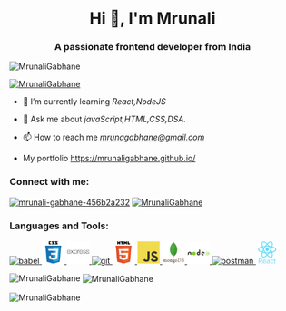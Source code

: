 <!-- <h1 align="center">Hi 👋, I'm Mrunali Gabhane</h1>
<h3 align="center">A passionate Full Stack Developer from India</h3>

<p align="left"> <img src="https://komarev.com/ghpvc/?username=mrunaligabhane&label=Profile%20views&color=0e75b6&style=for-the-badge" alt="mrunaligabhane" /> </p>

<p align="left"> <a href="https://github.com/ryo-ma/github-profile-trophy"><img src="https://github-profile-trophy.vercel.app/?username=mrunaligabhane" alt="mrunaligabhane" /></a> </p>

- 🌱 I’m currently learning *React, Redux, MongoDB, etc*


- <img width="15px" src="https://cdn-icons-png.flaticon.com/512/534/534621.png" alt="Terminal Icon" /> I’m currently learning 🧑‍💻 *Full Stack Web-Development*

- <img width="15px" src="https://avatars.githubusercontent.com/u/61222534?s=200&v=4" alt="Masai Icon" /> I’m a Student at <a href="https://www.linkedin.com/school/masai-school/">*Masai*</a>

- <img width="15px" src="https://cdn-icons-png.flaticon.com/512/3536/3536505.png" alt="Linkedin Icon" /> Join Me On Linkedin <a href="https://linkedin.com/in/mrunali-gabhane-456b2a232/">*Mrunali*</a>

- <img width="13px" src="https://cdn-icons-png.flaticon.com/512/5968/5968534.png" alt="Gmail Icon" /> How to reach me *mrunagabhane@gmail.com*
 
- <img width="15px" src="https://cdn-icons-png.flaticon.com/512/2195/2195529.png" alt="Terminal Icon" > Know about my experiencest 📄 **<a href="https://drive.google.com/file/d/1NoymNKYhExbh215o9-TVQ2v0_vFBJVre/view?usp=share_link" target="blank">Resume</a>**</img>
- <img width="15px" src="https://cdn-icons-png.flaticon.com/512/534/534621.png" alt="Terminal Icon" /> All of my projects are available at 🧑‍💻 *https://MrunaliGabhane.github.io/*

<h3 align="left">Connect with me:</h3>
<p align="left">
<a href="https://linkedin.com/in/mrunali-gabhane-456b2a232" target="blank"><img align="center" src="https://raw.githubusercontent.com/rahuldkjain/github-profile-readme-generator/master/src/images/icons/Social/linked-in-alt.svg" alt="mrunali-gabhane-456b2a232" height="30" width="40" /></a>
<a href="https://codesandbox.com/mrunaligabhane" target="blank"><img align="center" src="https://raw.githubusercontent.com/rahuldkjain/github-profile-readme-generator/master/src/images/icons/Social/codesandbox.svg" alt="mrunaligabhane" height="30" width="40" /></a>
<a href="https://instagram.com/mrunali_gabhane" target="blank"><img align="center" src="https://raw.githubusercontent.com/rahuldkjain/github-profile-readme-generator/master/src/images/icons/Social/instagram.svg" alt="mrunali_gabhane" height="30" width="40" /></a>
</p>

<h3 align="left">Languages and Tools:</h3>
<p align="left"> <a href="https://babeljs.io/" target="_blank" rel="noreferrer"> <img src="https://www.vectorlogo.zone/logos/babeljs/babeljs-icon.svg" alt="babel" width="40" height="40"/> </a> <a href="https://getbootstrap.com" target="_blank" rel="noreferrer"> <img src="https://raw.githubusercontent.com/devicons/devicon/master/icons/bootstrap/bootstrap-plain-wordmark.svg" alt="bootstrap" width="40" height="40"/> </a> <a href="https://www.w3schools.com/css/" target="_blank" rel="noreferrer"> <img src="https://raw.githubusercontent.com/devicons/devicon/master/icons/css3/css3-original-wordmark.svg" alt="css3" width="40" height="40"/> </a> <a href="https://expressjs.com" target="_blank" rel="noreferrer"> <img src="https://raw.githubusercontent.com/devicons/devicon/master/icons/express/express-original-wordmark.svg" alt="express" width="40" height="40"/> </a> <a href="https://git-scm.com/" target="_blank" rel="noreferrer"> <img src="https://www.vectorlogo.zone/logos/git-scm/git-scm-icon.svg" alt="git" width="40" height="40"/> </a> <a href="https://www.w3.org/html/" target="_blank" rel="noreferrer"> <img src="https://raw.githubusercontent.com/devicons/devicon/master/icons/html5/html5-original-wordmark.svg" alt="html5" width="40" height="40"/> </a> <a href="https://developer.mozilla.org/en-US/docs/Web/JavaScript" target="_blank" rel="noreferrer"> <img src="https://raw.githubusercontent.com/devicons/devicon/master/icons/javascript/javascript-original.svg" alt="javascript" width="40" height="40"/> </a> <a href="https://www.mongodb.com/" target="_blank" rel="noreferrer"> <img src="https://raw.githubusercontent.com/devicons/devicon/master/icons/mongodb/mongodb-original-wordmark.svg" alt="mongodb" width="40" height="40"/> </a> <a href="https://nextjs.org/" target="_blank" rel="noreferrer"> <img src="https://cdn.worldvectorlogo.com/logos/nextjs-2.svg" alt="nextjs" width="40" height="40"/> </a> <a href="https://nodejs.org" target="_blank" rel="noreferrer"> <img src="https://raw.githubusercontent.com/devicons/devicon/master/icons/nodejs/nodejs-original-wordmark.svg" alt="nodejs" width="40" height="40"/> </a> <a href="https://postman.com" target="_blank" rel="noreferrer"> <img src="https://www.vectorlogo.zone/logos/getpostman/getpostman-icon.svg" alt="postman" width="40" height="40"/> </a> <a href="https://reactjs.org/" target="_blank" rel="noreferrer"> <img src="https://raw.githubusercontent.com/devicons/devicon/master/icons/react/react-original-wordmark.svg" alt="react" width="40" height="40"/> </a> <a href="https://redux.js.org" target="_blank" rel="noreferrer"> <img src="https://raw.githubusercontent.com/devicons/devicon/master/icons/redux/redux-original.svg" alt="redux" width="40" height="40"/> </a> <a href="https://www.typescriptlang.org/" target="_blank" rel="noreferrer"> <img src="https://raw.githubusercontent.com/devicons/devicon/master/icons/typescript/typescript-original.svg" alt="typescript" width="40" height="40"/> </a> </p>


<div align="center">
 
 [![GitHub Streak](https://streak-stats.demolab.com?user=MrunaliGabhane&hide_border=true)](https://git.io/streak-stats)
 
  <a href="#">
  <img align="right" src="https://github-readme-stats.vercel.app/api?username=mrunaligabhane&show_icons=true&locale=en&theme=radical&bg_color=4C3575&title_color=F85D7F&hide_border=true&icon_color=F8D86" alt="github-readme-streak-stats" alt="MrunaliGabhane" />
  </a>
</div>

<p align="center">
<a href="https://github.com/MrunaliGabhane/github-readme-stats"><img align="center" src="https://github-readme-stats.vercel.app/api/top-langs/?username=MrunaliGabhane&layout=compact&theme=react&bg_color=1F222E&title_color=F85D7F&hide_border=true&icon_color=F8D866&show_icons=true" alt="github-readme-streak-stats"/>

</p> -->
 
 

 
 
 <h1 align="center">Hi 👋, I'm Mrunali</h1>
<h3 align="center">A passionate frontend developer from India</h3>

<p align="left"> <img src="https://komarev.com/ghpvc/?username=MrunaliGabhane&label=Profile%20views&color=0e75b6&style=flat" alt="MrunaliGabhane" /> </p>

<p align="left"> <a href="https://github.com/ryo-ma/github-profile-trophy"><img src="https://github-profile-trophy.vercel.app/?username=MrunaliGabhane" alt="MrunaliGabhane" /></a> </p>

- 🌱 I’m currently learning *React,NodeJS*

- 💬 Ask me about *javaScript,HTML,CSS,DSA.*

- 📫 How to reach me *mrunagabhane@gmail.com*


- My portfolio  https://mrunaligabhane.github.io/
<h3 align="left">Connect with me:</h3>
<p align="left">
<a href="https://www.linkedin.com/in/mrunali-gabhane-456b2a232" target="blank"><img align="center" src="https://raw.githubusercontent.com/rahuldkjain/github-profile-readme-generator/master/src/images/icons/Social/linked-in-alt.svg" alt="mrunali-gabhane-456b2a232" height="30" width="40" /></a>
<a href="https://codesandbox.io/u/MrunaliGabhane" target="blank"><img align="center" src="https://raw.githubusercontent.com/rahuldkjain/github-profile-readme-generator/master/src/images/icons/Social/codesandbox.svg" alt="MrunaliGabhane" height="30" width="40" /></a>
</p>

<h3 align="left">Languages and Tools:</h3>
<p align="left"> 
    <a href="https://babeljs.io/" target="_blank" rel="noreferrer"> <img src="https://www.vectorlogo.zone/logos/babeljs/babeljs-icon.svg" alt="babel" width="40" height="40"/> </a> 
    <a href="https://www.w3schools.com/css/" target="_blank" rel="noreferrer"> <img src="https://raw.githubusercontent.com/devicons/devicon/master/icons/css3/css3-original-wordmark.svg" alt="css3" width="40" height="40"/> </a> 
    <a href="https://expressjs.com" target="_blank" rel="noreferrer"> <img src="https://raw.githubusercontent.com/devicons/devicon/master/icons/express/express-original-wordmark.svg" alt="express" width="40" height="40"/> </a> 
    <a href="https://git-scm.com/" target="_blank" rel="noreferrer"> <img src="https://www.vectorlogo.zone/logos/git-scm/git-scm-icon.svg" alt="git" width="40" height="40"/> </a> 
    <a href="https://www.w3.org/html/" target="_blank" rel="noreferrer"> <img src="https://raw.githubusercontent.com/devicons/devicon/master/icons/html5/html5-original-wordmark.svg" alt="html5" width="40" height="40"/> </a> 
    <a href="https://developer.mozilla.org/en-US/docs/Web/JavaScript" target="_blank" rel="noreferrer"> <img src="https://raw.githubusercontent.com/devicons/devicon/master/icons/javascript/javascript-original.svg" alt="javascript" width="40" height="40"/> </a> 
    <a href="https://www.mongodb.com/" target="_blank" rel="noreferrer"> <img src="https://raw.githubusercontent.com/devicons/devicon/master/icons/mongodb/mongodb-original-wordmark.svg" alt="mongodb" width="40" height="40"/> </a> 
    <a href="https://nodejs.org" target="_blank" rel="noreferrer"> <img src="https://raw.githubusercontent.com/devicons/devicon/master/icons/nodejs/nodejs-original-wordmark.svg" alt="nodejs" width="40" height="40"/> </a> 
    <a href="https://postman.com" target="_blank" rel="noreferrer"> <img src="https://www.vectorlogo.zone/logos/getpostman/getpostman-icon.svg" alt="postman" width="40" height="40"/> </a> 
    <a href="https://reactjs.org/" target="_blank" rel="noreferrer"> <img src="https://raw.githubusercontent.com/devicons/devicon/master/icons/react/react-original-wordmark.svg" alt="react" width="40" height="40"/> </a> 
<!--     <a href="https://sass-lang.com" target="_blank" rel="noreferrer"> <img src="https://raw.githubusercontent.com/devicons/devicon/master/icons/sass/sass-original.svg" alt="sass" width="40" height="40"/> </a> </p> -->

<p><img align="left" src="https://github-readme-stats.vercel.app/api/top-langs?username=MrunaliGabhane&show_icons=true&locale=en&layout=compact" alt="MrunaliGabhane" /></p>

<p>&nbsp;<img align="center" src="https://github-readme-stats.vercel.app/api?username=MrunaliGabhane&show_icons=true&locale=en" alt="MrunaliGabhane" /></p>

<p><img align="center" src="https://github-readme-streak-stats.herokuapp.com/?user=MrunaliGabhane&" alt="MrunaliGabhane" /></p>
